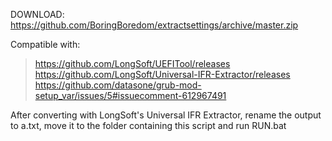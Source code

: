 DOWNLOAD: https://github.com/BoringBoredom/extractsettings/archive/master.zip

Compatible with:
> https://github.com/LongSoft/UEFITool/releases  
> https://github.com/LongSoft/Universal-IFR-Extractor/releases  
> https://github.com/datasone/grub-mod-setup_var/issues/5#issuecomment-612967491  

After converting with LongSoft's Universal IFR Extractor, rename the output to a.txt, move it to the folder containing this script and run RUN.bat
